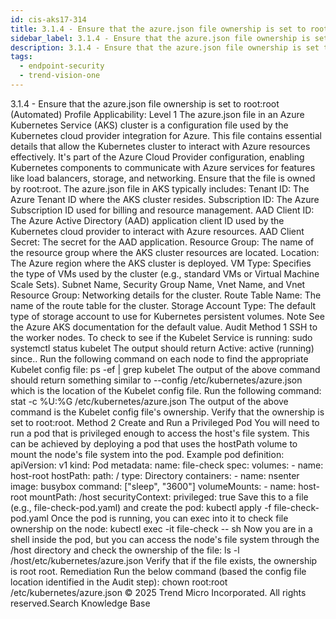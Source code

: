 ```yaml
---
id: cis-aks17-314
title: 3.1.4 - Ensure that the azure.json file ownership is set to root:root (Automated)
sidebar_label: 3.1.4 - Ensure that the azure.json file ownership is set to root:root (Automated)
description: 3.1.4 - Ensure that the azure.json file ownership is set to root:root (Automated)
tags:
  - endpoint-security
  - trend-vision-one
---
```


 3.1.4 - Ensure that the azure.json file ownership is set to root:root (Automated) Profile Applicability: Level 1 The azure.json file in an Azure Kubernetes Service (AKS) cluster is a configuration file used by the Kubernetes cloud provider integration for Azure. This file contains essential details that allow the Kubernetes cluster to interact with Azure resources effectively. It's part of the Azure Cloud Provider configuration, enabling Kubernetes components to communicate with Azure services for features like load balancers, storage, and networking. Ensure that the file is owned by root:root. The azure.json file in AKS typically includes: Tenant ID: The Azure Tenant ID where the AKS cluster resides. Subscription ID: The Azure Subscription ID used for billing and resource management. AAD Client ID: The Azure Active Directory (AAD) application client ID used by the Kubernetes cloud provider to interact with Azure resources. AAD Client Secret: The secret for the AAD application. Resource Group: The name of the resource group where the AKS cluster resources are located. Location: The Azure region where the AKS cluster is deployed. VM Type: Specifies the type of VMs used by the cluster (e.g., standard VMs or Virtual Machine Scale Sets). Subnet Name, Security Group Name, Vnet Name, and Vnet Resource Group: Networking details for the cluster. Route Table Name: The name of the route table for the cluster. Storage Account Type: The default type of storage account to use for Kubernetes persistent volumes. Note See the Azure AKS documentation for the default value. Audit Method 1 SSH to the worker nodes. To check to see if the Kubelet Service is running: sudo systemctl status kubelet The output should return Active: active (running) since.. Run the following command on each node to find the appropriate Kubelet config file: ps -ef | grep kubelet The output of the above command should return something similar to --config /etc/kubernetes/azure.json which is the location of the Kubelet config file. Run the following command: stat -c %U:%G /etc/kubernetes/azure.json The output of the above command is the Kubelet config file's ownership. Verify that the ownership is set to root:root. Method 2 Create and Run a Privileged Pod You will need to run a pod that is privileged enough to access the host's file system. This can be achieved by deploying a pod that uses the hostPath volume to mount the node's file system into the pod. Example pod definition: apiVersion: v1 kind: Pod metadata: name: file-check spec: volumes: - name: host-root hostPath: path: / type: Directory containers: - name: nsenter image: busybox command: ["sleep", "3600"] volumeMounts: - name: host-root mountPath: /host securityContext: privileged: true Save this to a file (e.g., file-check-pod.yaml) and create the pod: kubectl apply -f file-check-pod.yaml Once the pod is running, you can exec into it to check file ownership on the node: kubectl exec -it file-check -- sh Now you are in a shell inside the pod, but you can access the node's file system through the /host directory and check the ownership of the file: ls -l /host/etc/kubernetes/azure.json Verify that if the file exists, the ownership is root root. Remediation Run the below command (based the config file location identified in the Audit step): chown root:root /etc/kubernetes/azure.json © 2025 Trend Micro Incorporated. All rights reserved.Search Knowledge Base